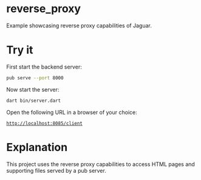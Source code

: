 # reverse_proxy

Example showcasing reverse proxy capabilities of Jaguar.

# Try it

First start the backend server:

```bash
pub serve --port 8000
```

Now start the server:

```bash
dart bin/server.dart
```

Open the following URL in a browser of your choice:

[`http://localhost:8085/client`](http://localhost:8085/client/)

# Explanation

This project uses the reverse proxy capabilities to access HTML pages and
supporting files served by a pub server.